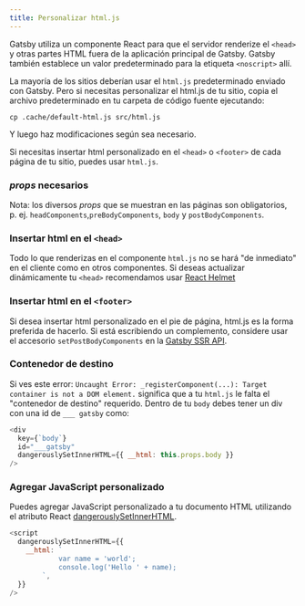 ```yaml
---
title: Personalizar html.js
---
```


Gatsby utiliza un componente React para que el servidor renderize el `<head>` y otras partes
HTML fuera de la aplicación principal de Gatsby. Gatsby también establece un valor predeterminado para la etiqueta `<noscript>` allí.

La mayoría de los sitios deberían usar el `html.js` predeterminado enviado con Gatsby. Pero si necesitas 
personalizar el html.js de tu sitio, copia el archivo predeterminado en tu 
carpeta de código fuente ejecutando:

```shell
cp .cache/default-html.js src/html.js
```

Y luego haz modificaciones según sea necesario.

Si necesitas insertar html personalizado en el `<head>` o `<footer>` de cada página de tu sitio, puedes usar `html.js`.

### *props* necesarios

Nota: los diversos *props* que se muestran en las páginas son obligatorios, p. ej.
`headComponents`,`preBodyComponents`, `body` y `postBodyComponents`.

### Insertar html en el `<head>`

Todo lo que renderizas en el componente `html.js` no se hará "de inmediato" en
el cliente como en otros componentes. Si deseas actualizar dinámicamente tu
`<head>` recomendamos usar
[React Helmet](/packages/gatsby-plugin-react-helmet/)

### Insertar html en el `<footer>`

Si desea insertar html personalizado en el pie de página, html.js es la forma preferida de hacerlo. Si está escribiendo un complemento, considere usar el accesorio `setPostBodyComponents` en la [Gatsby SSR API](/docs/ssr-apis/).

### Contenedor de destino

Si ves este error: `Uncaught Error: _registerComponent(...): Target container is not a DOM element.`
significa que a tu `html.js` le falta el "contenedor de destino"
requerido. Dentro de tu `body` debes tener un div con una id de
`___ gatsby` como:

```jsx:title=src/html.js
<div
  key={`body`}
  id="___gatsby"
  dangerouslySetInnerHTML={{ __html: this.props.body }}
/>
```

### Agregar JavaScript personalizado

Puedes agregar JavaScript personalizado a tu documento HTML utilizando el atributo React [dangerouslySetInnerHTML](https://reactjs.org/docs/dom-elements.html#dangerouslysetinnerhtml).

```jsx:title=src/html.js
<script
  dangerouslySetInnerHTML={{
    __html: `
            var name = 'world';
            console.log('Hello ' + name);
        `,
  }}
/>
```
